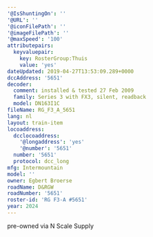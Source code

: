 ```yaml
---
'@IsShuntingOn': ''
'@URL': ''
'@iconFilePath': ''
'@imageFilePath': ''
'@maxSpeed': '100'
attributepairs:
  keyvaluepair:
    key: RosterGroup:Thuis
    value: 'yes'
dateUpdated: 2019-04-27T13:53:09.289+0000
dccAddress: '5651'
decoder:
  comment: installed & tested 27 Feb 2009
  family: Series 3 with FX3, silent, readback
  model: DN163I1C
fileName: RG_F3_A_5651
lang: nl
layout: train-item
locoaddress:
  dcclocoaddress:
    '@longaddress': 'yes'
    '@number': '5651'
  number: '5651'
  protocol: dcc_long
mfg: Intermountain
model: ''
owner: Egbert Broerse
roadName: D&RGW
roadNumber: '5651'
roster-id: 'RG F3-A #5651'
year: 2024
---
```

pre-owned via N Scale Supply
